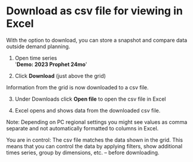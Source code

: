 ﻿# Download as csv file for viewing in Excel

With the option to download, you can store a snapshot and compare data outside demand planning.

1.  Open time series  
    '**Demo: 2023 Prophet 24mo**'

2.  Click **Download** (just above the grid)

Information from the grid is now downloaded to a csv file.

3.  Under Downloads click **Open file** to open the csv file in Excel

4.  Excel opens and shows data from the downloaded csv file.

Note: Depending on PC regional settings you might see values as comma separate and not automatically formatted to columns in Excel.

You are in control: The csv file matches the data shown in the grid. This means that you can control the data by applying filters, show additional times series, group by dimensions, etc. – before downloading.

